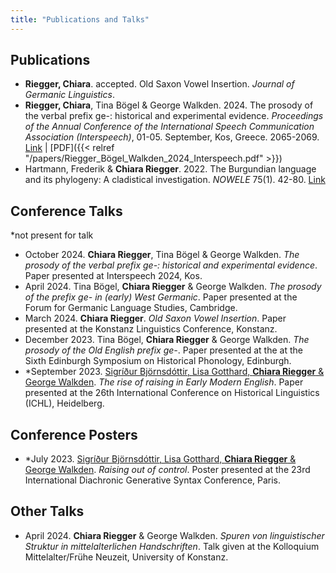 ```yaml
---
title: "Publications and Talks"
---
```


## Publications

- **Riegger, Chiara**. accepted. Old Saxon Vowel Insertion. *Journal of Germanic Linguistics*.
- **Riegger, Chiara**, Tina Bögel & George Walkden. 2024. The prosody of the verbal prefix ge-: historical and experimentalevidence. *Proceedings of the Annual Conference of the International Speech Communication Association (Interspeech)*,01-05. September, Kos, Greece. 2065-2069.
[Link](https://www.isca-archive.org/interspeech_2024/riegger24_interspeech.html) | [PDF]({{< relref  "/papers/Riegger_Bögel_Walkden_2024_Interspeech.pdf" >}})
- Hartmann, Frederik & **Chiara Riegger**. 2022. The Burgundian language and its phylogeny: A cladistical investigation. *NOWELE* 75(1). 42-80.
[Link](https://www.benjamins.com/catalog/nowele.00062.har)

## Conference Talks
*not present for talk

- October 2024. **Chiara Riegger**, Tina Bögel & George Walkden. *The prosody of the verbal prefix ge-: historical and experimental evidence*. Paper presented at Interspeech 2024, Kos.
- April 2024. Tina Bögel, **Chiara Riegger** & George Walkden. *The prosody of the prefix ge- in (early) West Germanic*. Paper presented at the Forum for Germanic Language Studies, Cambridge.
- March 2024. **Chiara Riegger**. *Old Saxon Vowel Insertion*. Paper presented at the Konstanz Linguistics Conference, Konstanz.
- December 2023. Tina Bögel, **Chiara Riegger** & George Walkden. *The prosody of the Old English prefix ge-*. Paper presented at the at the Sixth Edinburgh Symposium on Historical Phonology, Edinburgh.
- *September 2023. [Sigríður Björnsdóttir, Lisa Gotthard, **Chiara Riegger** & George Walkden](https://silpac.uni-mannheim.de/projects/h4/). *The rise of raising in Early ModernEnglish*. Paper presented at the 26th International Conference on Historical Linguistics (ICHL), Heidelberg. 

## Conference Posters

- *July 2023. [Sigríður Björnsdóttir, Lisa Gotthard, **Chiara Riegger** & George Walkden](https://silpac.uni-mannheim.de/projects/h4/). *Raising out of control*. Poster presentedat the 23rd International Diachronic Generative Syntax Conference, Paris.

## Other Talks

- April 2024. **Chiara Riegger** & George Walkden. *Spuren von linguistischer Struktur in mittelalterlichen Handschriften*. Talk given at the Kolloquium Mittelalter/Frühe Neuzeit, University of Konstanz.
